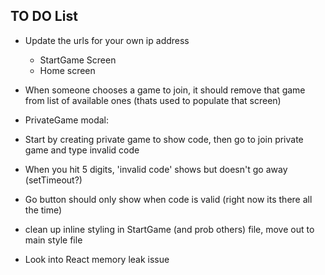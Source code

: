 ## TO DO List

* Update the urls for your own ip address
  * StartGame Screen
  * Home screen

* When someone chooses a game to join, it should remove that game from list of available ones (thats used to populate that screen)


* PrivateGame modal:
 * Start by creating private game to show code, then go to join private game and type invalid code
 * When you hit 5 digits, 'invalid code' shows but doesn't go away (setTimeout?)
 * Go button should only show when code is valid (right now its there all the time)




* clean up inline styling in StartGame (and prob others) file, move out to main style file


* Look into React memory leak issue

